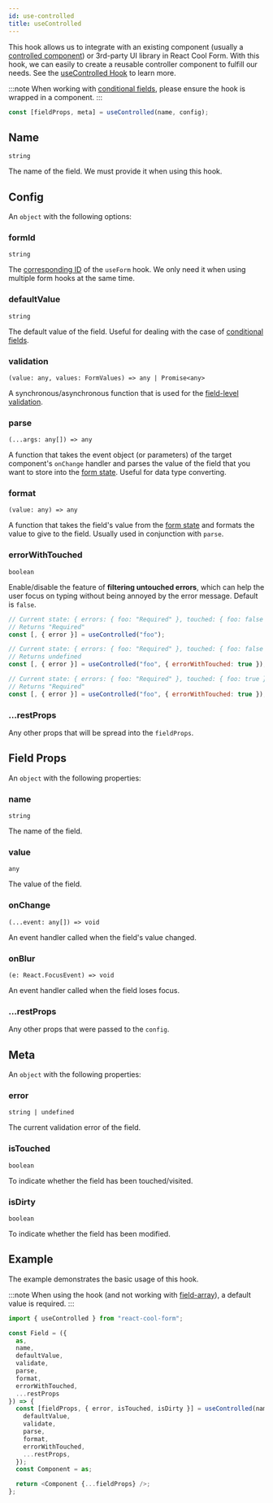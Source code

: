 ```yaml
---
id: use-controlled
title: useControlled
---
```


This hook allows us to integrate with an existing component (usually a [controlled component](https://reactjs.org/docs/forms.html#controlled-components)) or 3rd-party UI library in React Cool Form. With this hook, we can easily to create a reusable controller component to fulfill our needs. See the [useControlled Hook](../getting-started/3rd-party-ui-libraries#2-usecontrolled-hook) to learn more.

:::note
When working with [conditional fields](../examples/conditional-fields), please ensure the hook is wrapped in a component.
:::

```js
const [fieldProps, meta] = useControlled(name, config);
```

## Name

`string`

The name of the field. We must provide it when using this hook.

## Config

An `object` with the following options:

### formId

`string`

The [corresponding ID](../api-reference/use-form#id) of the `useForm` hook. We only need it when using multiple form hooks at the same time.

### defaultValue

`string`

The default value of the field. Useful for dealing with the case of [conditional fields](../examples/conditional-fields).

### validation

`(value: any, values: FormValues) => any | Promise<any>`

A synchronous/asynchronous function that is used for the [field-level validation](../getting-started/validation-guide#field-level-validation).

### parse

`(...args: any[]) => any`

A function that takes the event object (or parameters) of the target component's `onChange` handler and parses the value of the field that you want to store into the [form state](../getting-started/form-state#about-the-form-state). Useful for data type converting.

### format

`(value: any) => any`

A function that takes the field's value from the [form state](../getting-started/form-state#about-the-form-state) and formats the value to give to the field. Usually used in conjunction with `parse`.

### errorWithTouched

`boolean`

Enable/disable the feature of **filtering untouched errors**, which can help the user focus on typing without being annoyed by the error message. Default is `false`.

```js
// Current state: { errors: { foo: "Required" }, touched: { foo: false } }
// Returns "Required"
const [, { error }] = useControlled("foo");

// Current state: { errors: { foo: "Required" }, touched: { foo: false } }
// Returns undefined
const [, { error }] = useControlled("foo", { errorWithTouched: true });

// Current state: { errors: { foo: "Required" }, touched: { foo: true } }
// Returns "Required"
const [, { error }] = useControlled("foo", { errorWithTouched: true });
```

### ...restProps

Any other props that will be spread into the `fieldProps`.

## Field Props

An `object` with the following properties:

### name

`string`

The name of the field.

### value

`any`

The value of the field.

### onChange

`(...event: any[]) => void`

An event handler called when the field's value changed.

### onBlur

`(e: React.FocusEvent) => void`

An event handler called when the field loses focus.

### ...restProps

Any other props that were passed to the `config`.

## Meta

An `object` with the following properties:

### error

`string | undefined`

The current validation error of the field.

### isTouched

`boolean`

To indicate whether the field has been touched/visited.

### isDirty

`boolean`

To indicate whether the field has been modified.

## Example

The example demonstrates the basic usage of this hook.

:::note
When using the hook (and not working with [field-array](../getting-started/arrays-and-lists#dealing-with-array-fields)), a default value is required.
:::

```js
import { useControlled } from "react-cool-form";

const Field = ({
  as,
  name,
  defaultValue,
  validate,
  parse,
  format,
  errorWithTouched,
  ...restProps
}) => {
  const [fieldProps, { error, isTouched, isDirty }] = useControlled(name, {
    defaultValue,
    validate,
    parse,
    format,
    errorWithTouched,
    ...restProps,
  });
  const Component = as;

  return <Component {...fieldProps} />;
};
```
